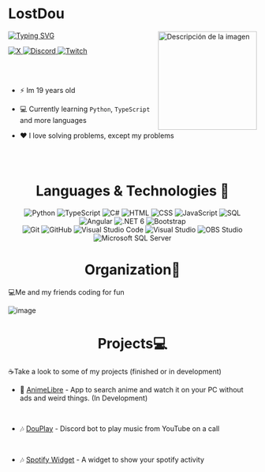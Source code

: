 <h1 align="start">LostDou</h1>

<a href="https://git.io/typing-svg">
  <img src="https://readme-typing-svg.demolab.com/?font=Fira+Code&pause=1000&width=435&lines=Junior+Fullstack+Developer" alt="Typing SVG" />
</a>

  <img src="https://avatars.githubusercontent.com/lostdou" alt="Descripción de la imagen" align="right" width="200" height="200">

  <p align="left">
  <a href="https://twitter.com/nosoylostdou" target="_blank">
    <img src="https://img.shields.io/badge/X-%23000000.svg?style=for-the-badge&logo=X&logoColor=white" alt="X">
  </a>
  <a href="https://discord.com/users/lostdou" target="_blank">
    <img src="https://img.shields.io/badge/Discord-%235865F2.svg?style=for-the-badge&logo=discord&logoColor=white" alt="Discord">
  </a>
  
  <a href="https://www.twitch.tv/lostdou" target="_blank">
    <img src="https://img.shields.io/badge/Twitch-%239146FF.svg?style=for-the-badge&logo=Twitch&logoColor=white" alt="Twitch">
  </a>
</p>
<br>
 

<br>
  
  - ⚡ Im 19 years old
    
  - 💻 Currently learning ``Python``, ``TypeScript`` and more languages
  
  - ❤️ I love solving problems, except my problems

</p>
<br>
<br>


<h1></h1>
<h1 align="center">Languages & Technologies 🧠</h1>
<div align="center" style='margin-botton: 5%'>
  <img src="https://img.shields.io/badge/python-3670A0?style=for-the-badge&logo=python&logoColor=ffdd54" alt="Python">
  <img src="https://img.shields.io/badge/TypeScript-3178C6?style=for-the-badge&logo=typescript&logoColor=white" alt="TypeScript">
  <img src="https://img.shields.io/badge/C%23-239120?style=for-the-badge&logo=sharp&logoColor=white" alt="C#">
  <img src="https://img.shields.io/badge/HTML-E34F26?style=for-the-badge&logo=html5&logoColor=white" alt="HTML">
  <img src="https://img.shields.io/badge/CSS-1572B6?style=for-the-badge&logo=css3&logoColor=white" alt="CSS">
  <img src="https://img.shields.io/badge/JavaScript-F7DF1E?style=for-the-badge&logo=javascript&logoColor=black" alt="JavaScript">
  <img src="https://img.shields.io/badge/SQL-4479A1?style=for-the-badge&logo=sqlite&logoColor=white" alt="SQL">
</div>

<div align="center" style='margin-botton: 5%'>
  <img src="https://img.shields.io/badge/Angular-DD0031?style=for-the-badge&logo=angular&logoColor=white" alt="Angular">
  <img src="https://img.shields.io/badge/.NET%206-512BD4?style=for-the-badge&logo=dotnet&logoColor=white" alt=".NET 6">
  <img src="https://img.shields.io/badge/Bootstrap-7952B3?style=for-the-badge&logo=bootstrap&logoColor=white" alt="Bootstrap">
</div>

<div align="center" style='margin-botton: 5%'>
  <img src="https://img.shields.io/badge/Git-F05032?style=for-the-badge&logo=git&logoColor=white" alt="Git">
  <img src="https://img.shields.io/badge/GitHub-181717?style=for-the-badge&logo=github&logoColor=white" alt="GitHub">
  <img src="https://img.shields.io/badge/Visual%20Studio%20Code-007ACC?style=for-the-badge&logo=visual-studio-code&logoColor=white" alt="Visual Studio Code">
  <img src="https://img.shields.io/badge/Visual%20Studio-5C2D91?style=for-the-badge&logo=visual-studio&logoColor=white" alt="Visual Studio">
  <img src="https://img.shields.io/badge/OBS%20Studio-302E31?style=for-the-badge&logo=obs-studio&logoColor=white" alt="OBS Studio">
  <img src="https://img.shields.io/badge/Microsoft%20SQL%20Server-CC2927?style=for-the-badge&logo=microsoft-sql-server&logoColor=white" alt="Microsoft SQL Server">
</div>






<h1></h1>

<h1 align="center">Organization🏢</h1>

💻Me and my friends coding for fun

![image](https://github.com/user-attachments/assets/4eaa99c3-ab08-43c3-a38f-ead14a348474)



<h1></h1>
<h1 align="center">Projects💻</h1>

<p>
  ☕Take a look to some of my projects (finished or in development) <br>

  - 🏮 [AnimeLibre](https://github.com/Dou-Community-S-A/animelibre) - App to search anime and watch it on your PC without ads and weird things. (In Development)
  <br>

 - 🎶 [DouPlay](https://github.com/Lostdou/DouPlay) - Discord bot to play music from YouTube on a call
  <br>

 - 🎶 [Spotify Widget](https://github.com/Lostdou/Spotify-Widget) - A widget to show your spotify activity
  <br>
  
  
</p>


